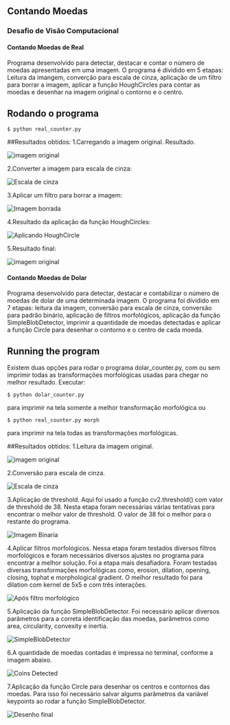 ## Contando Moedas 
### Desafio de Visão Computacional
#### Contando Moedas de Real
Programa desenvolvido para detectar, destacar e contar o número de moedas apresentadas em uma imagem.
 O programa é dividido em 5 etapas: Leitura da imangem, converção para escala de cinza, aplicação de um filtro para borrar a imagem, aplicar a função HoughCircles para contar as moedas e desenhar na imagem original o contorno e o centro.

## Rodando o programa
```
$ python real_counter.py
```
##Resultados obtidos:
1.Carregando a imagem original. Resultado.

![imagem original](https://github.com/EduardoRonchi/CountingCoins/blob/master/real_original.jpg)

2.Converter a imagem para escala de cinza:

![Escala de cinza](https://github.com/EduardoRonchi/CountingCoins/blob/master/assets/real_gray.jpg)

3.Aplicar um filtro para borrar a imagem:

![Imagem borrada](https://github.com/EduardoRonchi/CountingCoins/blob/master/assets/real_blurred.jpg)

4.Resultado da aplicação da função HoughCircles:

![Aplicando HoughCircle](https://github.com/EduardoRonchi/CountingCoins/blob/master/assets/real_counter_py.jpg)

5.Resultado final:

![imagem original](https://github.com/EduardoRonchi/CountingCoins/blob/master/image_result/real_result.jpg)

#### Contando Moedas de Dolar

Programa desenvolvido para detectar, destacar e contabilizar o número de moedas de dolar de uma determinada imagem.
O programa foi dividido em 7 etapas: leitura da imagem, conversão para escala de cinza, conversão para padrão binário, aplicação de filtros morfológicos,
aplicação da função SimpleBlobDetector, imprimir a quantidade de moedas detectadas e aplicar a função Circle para desenhar o contorno e o centro de cada moeda.

## Running the program
Existem duas opções para rodar o programa dolar_counter.py, com ou sem imprimir todas as transformações morfológicas usadas para chegar no melhor resultado.
Executar:
```
$ python dolar_counter.py
```
para imprimir na tela somente a melhor transformação morfológica ou 
```
$ python real_counter.py morph
```
para imprimir na tela todas as transformações morfológicas.

##Resultados obtidos:
1.Leitura da imagem original.

![imagem original](https://github.com/EduardoRonchi/CountingCoins/blob/master/dolar_original.png)

2.Conversão para escala de cinza.

![Escala de cinza](https://github.com/EduardoRonchi/CountingCoins/blob/master/assets/dolar_gray_image.png)

3.Aplicação de threshold. Aqui foi usado a função cv2.threshold() com valor de threshold de 38. Nesta etapa foram necessárias várias tentativas para encontrar o melhor valor de threshold. O valor de 38 foi o melhor para o restante do programa.

![Imagem Binaria](https://github.com/EduardoRonchi/CountingCoins/blob/master/assets/dolar_mask_image.png)

4.Aplicar filtros morfológicos. Nessa etapa foram testados diversos filtros morfológicos e foram necessários diversos ajustes no programa para encontrar a melhor solução. Foi a etapa mais desafiadora. Foram testadas diversas transformações morfológicas como, erosion, dilation, opening, closing, tophat e morphological gradient. O melhor resultado foi para dilation com kernel de 5x5 e com três interações.

![Após filtro morfológico](https://github.com/EduardoRonchi/CountingCoins/blob/master/assets/dolar_dilation.png)

5.Aplicação da função SimpleBlobDetector. Foi necessário aplicar diversos parâmetros para a correta identificação das moedas, parâmetros como area, circularity, convexity e inertia.

![SimpleBlobDetector](https://github.com/EduardoRonchi/CountingCoins/blob/master/assets/dolar_blob_counter.png)

6.A quantidade de moedas contadas é impressa no terminal, conforme a imagem abaixo.

![Coins Detected](https://github.com/EduardoRonchi/CountingCoins/blob/master/assets/dolar_python_py.jpg)

7.Aplicação da função Circle para desenhar os centros e contornos das moedas. Para isso foi necessário salvar algums parâmetros da variável keypoints ao rodar a função SimpleBlobDetector.

![Desenho final](https://github.com/EduardoRonchi/CountingCoins/blob/master/image_result/dolar_result.png)
